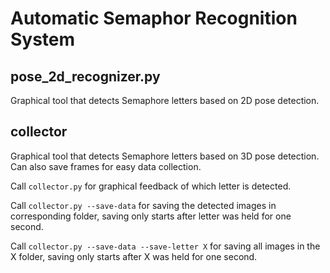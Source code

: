 # Automatic Semaphor Recognition System

## pose_2d_recognizer.py
Graphical tool that detects Semaphore letters based on 2D pose detection.

## collector
Graphical tool that detects Semaphore letters based on 3D pose detection. Can also save frames for easy data collection.

Call ```collector.py``` for graphical feedback of which letter is detected.

Call ```collector.py --save-data``` for saving the detected images in corresponding folder, saving only starts after letter was held for one second.

Call ```collector.py --save-data --save-letter X``` for saving all images in the X folder, saving only starts after X was held for one second.